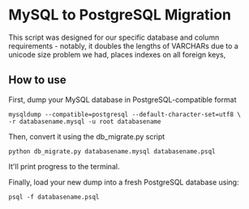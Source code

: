 MySQL to PostgreSQL Migration 
=============================


This script was designed for our specific database and column requirements -
notably, it doubles the lengths of VARCHARs due to a unicode size problem we
had, places indexes on all foreign keys, 


How to use
----------

First, dump your MySQL database in PostgreSQL-compatible format

    mysqldump --compatible=postgresql --default-character-set=utf8 \
    -r databasename.mysql -u root databasename

Then, convert it using the db_migrate.py script

`python db_migrate.py databasename.mysql databasename.psql`

It'll print progress to the terminal.

Finally, load your new dump into a fresh PostgreSQL database using: 

`psql -f databasename.psql`



